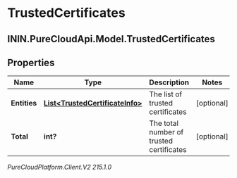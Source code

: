 # TrustedCertificates

## ININ.PureCloudApi.Model.TrustedCertificates

## Properties

|Name | Type | Description | Notes|
|------------ | ------------- | ------------- | -------------|
| **Entities** | [**List&lt;TrustedCertificateInfo&gt;**](TrustedCertificateInfo) | The list of trusted certificates | [optional] |
| **Total** | **int?** | The total number of trusted certificates | [optional] |



_PureCloudPlatform.Client.V2 215.1.0_
